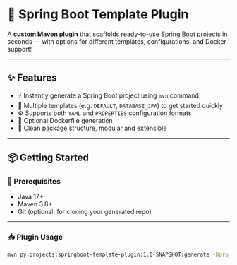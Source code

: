 # 🚀 Spring Boot Template Plugin

A **custom Maven plugin** that scaffolds ready-to-use Spring Boot projects in seconds — with options for different templates, configurations, and Docker support!

---

## ✨ Features

- ⚡ Instantly generate a Spring Boot project using `mvn` command
- 🧱 Multiple templates (e.g. `DEFAULT`, `DATABASE_JPA`) to get started quickly
- ⚙️ Supports both `YAML` and `PROPERTIES` configuration formats
- 🐳 Optional Dockerfile generation
- 🧼 Clean package structure, modular and extensible

---

## 📦 Getting Started

### 🔧 Prerequisites

- Java 17+
- Maven 3.8+
- Git (optional, for cloning your generated repo)

---

### 📥 Plugin Usage

```bash
mvn py.projects:springboot-template-plugin:1.0-SNAPSHOT:generate -DprojectName=demo -DgroupId=com.example -DartifactId=demo -DpackageName=com.example.demo -DspringVersion=3.2.0 -DapplicationConfigType=YAML